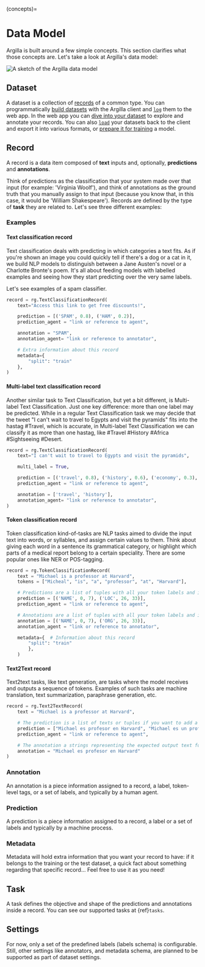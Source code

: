 (concepts)=
# Data Model

Argilla is built around a few simple concepts. This section clarifies what those concepts are. Let's take a look at Argilla's data model:

![A sketch of the Argilla data model](/_static/images/main/argilla_data_model.svg)


## Dataset

A dataset is a collection of [records](#record) of a common type.
You can programmatically [build datasets](../guides/datasets.ipynb) with the Argilla client and [`log`](#rb-log) them to the web app.
In the web app you can [dive into your dataset](../reference/webapp/dataset.md) to explore and annotate your records.
You can also [`load`](#rb-load) your datasets back to the client and export it into various formats, or [prepare it for training](../guides/datasets.ipynb#prepare-dataset-for-training) a model.


## Record

A record is a data item composed of **text** inputs and, optionally, **predictions** and **annotations**.

Think of predictions as the classification that your system made over that input (for example: 'Virginia Woolf'), and think of annotations as the ground truth that you manually assign to that input (because you know that, in this case, it would be 'William Shakespeare').
Records are defined by the type of **task** they are related to. Let's see three different examples:

### Examples

#### Text classification record

Text classification deals with predicting in which categories a text fits. As if you're shown an image you could quickly tell if there's a dog or a cat in it, we build NLP models to distinguish between a Jane Austen's novel or a Charlotte Bronte's poem. It's all about feeding models with labelled examples and seeing how they start predicting over the very same labels.

Let's see examples of a spam classifier.

```python
record = rg.TextClassificationRecord(
    text="Access this link to get free discounts!",

    prediction = [('SPAM', 0.8), ('HAM', 0.2)],
    prediction_agent = "link or reference to agent",

    annotation = "SPAM",
    annotation_agent= "link or reference to annotator",

    # Extra information about this record
    metadata={
        "split": "train"
    },
)
```

#### Multi-label text classification record

Another similar task to Text Classification, but yet a bit different, is Multi-label Text Classification. Just one key difference: more than one label may be predicted. While in a regular Text Classification task we may decide that the tweet "I can't wait to travel to Egypts and visit the pyramids" fits into the hastag #Travel, which is accurate, in Multi-label Text Classification we can classify it as more than one hastag, like #Travel #History #Africa #Sightseeing #Desert.

```python
record = rg.TextClassificationRecord(
    text="I can't wait to travel to Egypts and visit the pyramids",

    multi_label = True,

    prediction = [('travel', 0.8), ('history', 0.6), ('economy', 0.3), ('sports', 0.2)],
    prediction_agent = "link or reference to agent",

    annotation = ['travel', 'history'],
    annotation_agent= "link or reference to annotator",
)
```


#### Token classification record

Token classification kind-of-tasks are NLP tasks aimed to divide the input text into words, or syllables, and assign certain values to them. Think about giving each word in a sentence its grammatical category, or highlight which parts of a medical report belong to a certain speciality. There are some popular ones like NER or POS-tagging.

```python
record = rg.TokenClassificationRecord(
    text = "Michael is a professor at Harvard",
    tokens = ["Micheal", "is", "a", "professor", "at", "Harvard"],

    # Predictions are a list of tuples with all your token labels and its starting and ending positions
    prediction = [('NAME', 0, 7), ('LOC', 26, 33)],
    prediction_agent = "link or reference to agent",

    # Annotations are a list of tuples with all your token labels and its starting and ending positions
    annotation = [('NAME', 0, 7), ('ORG', 26, 33)],
    annotation_agent = "link or reference to annotator",

    metadata={  # Information about this record
        "split": "train"
        },
    )
```

#### Text2Text record

Text2text tasks, like text generation, are tasks where the model receives and outputs a sequence of tokens. Examples of such tasks are machine translation, text summarization, paraphrase generation, etc.

```python
record = rg.Text2TextRecord(
    text = "Michael is a professor at Harvard",

    # The prediction is a list of texts or tuples if you want to add a score to a prediction
    prediction = ["Michael es profesor en Harvard", "Michael es un profesor de Harvard"],
    prediction_agent = "link or reference to agent",

    # The annotation a strings representing the expected output text for the given input text
    annotation = "Michael es profesor en Harvard"
)
```

### Annotation

An annotation is a piece information assigned to a record, a label, token-level tags, or a set of labels, and typically by a human agent.


### Prediction

A prediction is a piece information assigned to a record, a label or a set of labels and typically by a machine process.


### Metadata

Metadata will hold extra information that you want your record to have: if it belongs to the training or the test dataset, a quick fact about something regarding that specific record... Feel free to use it as you need!

## Task

A task defines the objective and shape of the predictions and annotations inside a record.
You can see our supported tasks at {ref}`tasks`.


## Settings

For now, only a set of the predefined labels (labels schema) is configurable. Still, other settings like annotators, and metadata schema, are planned to be supported as part of dataset settings.



